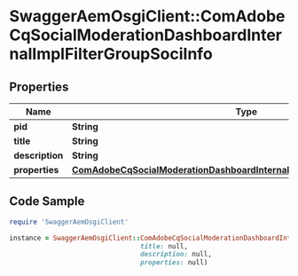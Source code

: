 # SwaggerAemOsgiClient::ComAdobeCqSocialModerationDashboardInternalImplFilterGroupSociInfo

## Properties

Name | Type | Description | Notes
------------ | ------------- | ------------- | -------------
**pid** | **String** |  | [optional] 
**title** | **String** |  | [optional] 
**description** | **String** |  | [optional] 
**properties** | [**ComAdobeCqSocialModerationDashboardInternalImplFilterGroupSociProperties**](ComAdobeCqSocialModerationDashboardInternalImplFilterGroupSociProperties.md) |  | [optional] 

## Code Sample

```ruby
require 'SwaggerAemOsgiClient'

instance = SwaggerAemOsgiClient::ComAdobeCqSocialModerationDashboardInternalImplFilterGroupSociInfo.new(pid: null,
                                 title: null,
                                 description: null,
                                 properties: null)
```


